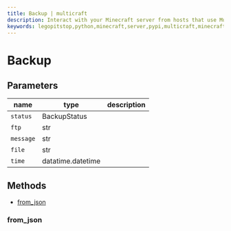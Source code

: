 ```yaml
---
title: Backup | multicraft
description: Interact with your Minecraft server from hosts that use Multicraft using Python
keywords: legopitstop,python,minecraft,server,pypi,multicraft,minecraftserver,pythonpackage
---
```


# Backup

## Parameters

| name      | type              | description |
| --------- | ----------------- | ----------- |
| `status`  | BackupStatus      |             |
| `ftp`     | str               |             |
| `message` | str               |             |
| `file`    | str               |             |
| `time`    | datatime.datetime |             |

## Methods

- [from_json](#from_json)

### from_json
